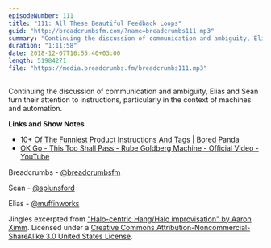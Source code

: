 ```yaml
---
episodeNumber: 111
title: "111: All These Beautiful Feedback Loops"
guid: "http://breadcrumbsfm.com/?name=breadcrumbs111.mp3"
summary: "Continuing the discussion of communication and ambiguity, Elias and Sean turn their attention to instructions, particularly in the context of machines and automation."
duration: "1:11:58"
date: 2018-12-07T16:55:40+03:00
length: 51984271
file: "https://media.breadcrumbs.fm/breadcrumbs111.mp3"
---
```

Continuing the discussion of communication and ambiguity, Elias and Sean turn their attention to instructions, particularly in the context of machines and automation.

**Links and Show Notes**
- [10+ Of The Funniest Product Instructions And Tags | Bored Panda](https://www.boredpanda.com/funny-product-instructions/)
- [OK Go - This Too Shall Pass - Rube Goldberg Machine - Official Video - YouTube](http://youtu.be/qybUFnY7Y8w)

Breadcrumbs - [@breadcrumbsfm](https://twitter.com/breadcrumbsfm)

Sean - [@splunsford](https://twitter.com/splunsford)

Elias - [@muffinworks](https://twitter.com/muffinworks)

Jingles excerpted from ["Halo-centric Hang/Halo improvisation" by Aaron Ximm](http://freemusicarchive.org/music/aaron_ximm/handpans_and_the_hang/). Licensed under a [Creative Commons Attribution-Noncommercial-ShareAlike 3.0 United States License](http://creativecommons.org/licenses/by-nc-sa/3.0/us/).